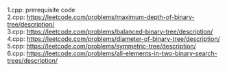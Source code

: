 1.cpp: prerequisite code<br/>
2.cpp: https://leetcode.com/problems/maximum-depth-of-binary-tree/description/<br/>
3.cpp: https://leetcode.com/problems/balanced-binary-tree/description/<br/>
4.cpp: https://leetcode.com/problems/diameter-of-binary-tree/description/<br/>
5.cpp: https://leetcode.com/problems/symmetric-tree/description/<br/>
6.cpp: https://leetcode.com/problems/all-elements-in-two-binary-search-trees/description/
